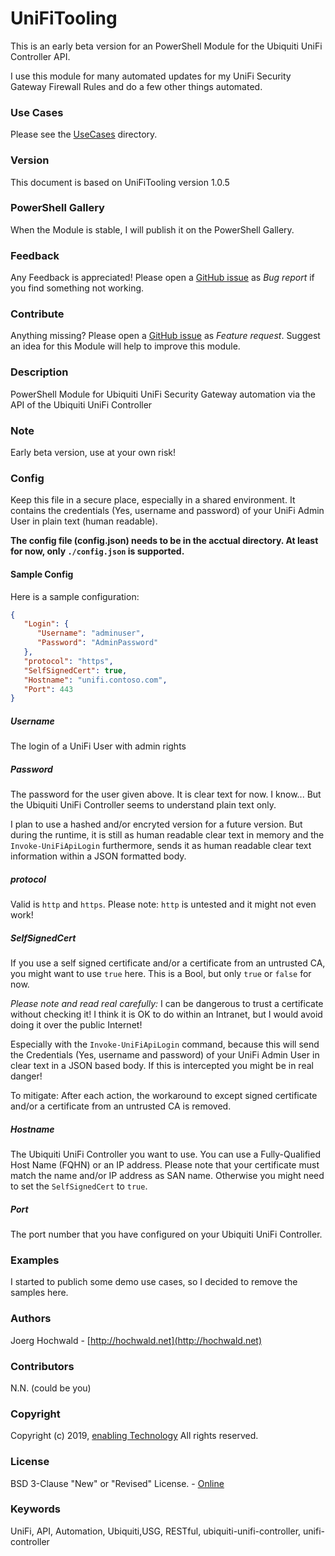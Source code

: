 # UniFiTooling

This is an early beta version for an PowerShell Module for the Ubiquiti UniFi Controller API.

I use this module for many automated updates for my UniFi Security Gateway Firewall Rules and do a few other things automated.

### Use Cases

Please see the [UseCases](UseCases) directory.

### Version

This document is based on UniFiTooling version 1.0.5

### PowerShell Gallery

When the Module is stable, I will publish it on the PowerShell Gallery.

### Feedback

Any Feedback is appreciated! Please open a [GitHub issue](https://github.com/jhochwald/PowerShell-collection/issues/new/choose) as *Bug report* if you find something not working.

### Contribute

Anything missing? Please open a [GitHub issue](https://github.com/jhochwald/PowerShell-collection/issues/new/choose) as *Feature request*. Suggest an idea for this Module will help to improve this module.

### Description

PowerShell Module for Ubiquiti UniFi Security Gateway automation via the API of the Ubiquiti UniFi Controller

### Note

Early beta version, use at your own risk!

### Config

Keep this file in a secure place, especially in a shared environment. It contains the credentials (Yes, username and password) of your UniFi Admin User in plain text (human readable).

**The config file (config.json) needs to be in the acctual directory. At least for now, only `./config.json` is supported.**

#### Sample Config

Here is a sample configuration:

```json
{
   "Login": {
      "Username": "adminuser",
      "Password": "AdminPassword"
   },
   "protocol": "https",
   "SelfSignedCert": true,
   "Hostname": "unifi.contoso.com",
   "Port": 443
}
```

##### Username

The login of a UniFi User with admin rights

##### Password

The password for the user given above. It is clear text for now. I know... But the Ubiquiti UniFi Controller seems to understand plain text only.

I plan to use a hashed and/or encryted version for a future version. But during the runtime, it is still as human readable clear text in memory and the `Invoke-UniFiApiLogin` furthermore, sends it as human readable clear text information within a JSON formatted body.

##### protocol

Valid is `http` and `https`. Please note: `http` is untested and it might not even work!

##### SelfSignedCert

If you use a self signed certificate and/or a certificate from an untrusted CA, you might want to use `true` here.
This is a Bool, but only `true` or `false` for now.

*Please note and read real carefully:*
I can be dangerous to trust a certificate without checking it! I think it is OK to do within an Intranet, but I would avoid doing it over the public Internet!

Especially with the `Invoke-UniFiApiLogin` command, because this will send the Credentials (Yes, username and password) of your UniFi Admin User in clear text in a JSON based body. If this is intercepted you might be in real danger!

To mitigate: After each action, the workaround to except signed certificate and/or a certificate from an untrusted CA is removed.

##### Hostname

The Ubiquiti UniFi Controller you want to use. You can use a Fully-Qualified Host Name (FQHN) or an IP address. Please note that your certificate must match the name and/or IP address as SAN name. Otherwise you might need to set the `SelfSignedCert` to `true`.

##### Port

The port number that you have configured on your Ubiquiti UniFi Controller.

### Examples

I started to publich some demo use cases, so I decided to remove the samples here.

### Authors

Joerg Hochwald - [http://hochwald.net](http://hochwald.net)

### Contributors

N.N. (could be you)

### Copyright

Copyright (c) 2019, [enabling Technology](http://www.enatec.io)
All rights reserved.

### License

BSD 3-Clause "New" or "Revised" License. - [Online](https://github.com/jhochwald/PowerShell-collection/blob/master/LICENSE)

### Keywords

UniFi, API, Automation, Ubiquiti,USG, RESTful, ubiquiti-unifi-controller, unifi-controller
